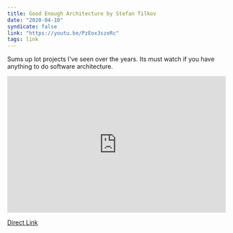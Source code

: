 ```yaml
---
title: Good Enough Architecture by Stefan Tilkov
date: "2020-04-10"
syndicate: false
link: "https://youtu.be/PzEox3szeRc"
tags: link
---
```


Sums up lot projects I've seen over the years.
Its must watch if you have anything to do software architecture.

<iframe width="100%" height="315" src="https://www.youtube.com/embed/PzEox3szeRc" frameborder="0" allow="accelerometer; autoplay; encrypted-media; gyroscope; picture-in-picture" allowfullscreen></iframe>

[Direct Link](https://youtu.be/PzEox3szeRc)
